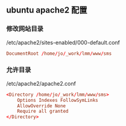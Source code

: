 

## ubuntu apache2 配置

### 修改网站目录

/etc/apache2/sites-enabled/000-default.conf

```conf
DocumentRoot /home/jo/_work/lmm/www/sms
```

### 允许目录

/etc/apache2/apache2.conf

```conf
<Directory /home/jo/_work/lmm/www/sms>
	Options Indexes FollowSymLinks
	AllowOverride None
	Require all granted
</Directory>
```
